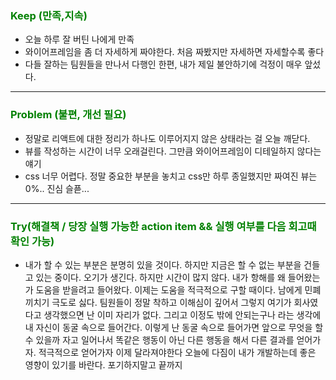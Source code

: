 ### <span style="color: green">Keep (만족,지속)<span>

- 오늘 하루 잘 버틴 나에게 만족
- 와이어프레임을 좀 더 자세하게 짜야한다. 처음 짜봤지만 자세하면 자세할수록 좋다
- 다들 잘하는 팀원들을 만나서 다행인 한편, 내가 제일 불안하기에 걱정이 매우 앞섰다.

<hr>

### <span style="color: green">Problem (불편, 개선 필요)<span>

- 정말로 리액트에 대한 정리가 하나도 이루어지지 않은 상태라는 걸 오늘 깨닫다.
- 뷰를 작성하는 시간이 너무 오래걸린다. 그만큼 와이어프레임이 디테일하지 않다는 얘기
- css 너무 어렵다. 정말 중요한 부분을 놓치고 css만 하루 종일했지만 짜여진 뷰는 0%.. 진심 슬픋...
<hr>

### <span style="color: green">Try(해결책 / 당장 실행 가능한 action item && 실행 여부를 다음 회고때 확인 가능)<span>

- 내가 할 수 있는 부분은 분명히 있을 것이다. 하지만 지금은 할 수 없는 부분을 건들고 있는 중이다. 오기가 생긴다. 하지만 시간이 많지 않다. 내가 항해를 왜 들어왔는가 도움을 받을려고 들어왔다. 이제는 도움을 적극적으로 구할 때이다. 남에게 민폐끼치기 극도로 싫다. 팀원들이 정말 착하고 이해심이 깊어서 그렇지 여기가 회사였다고 생각했으면 난 이미 자리가 없다. 그리고 이정도 밖에 안되는구나 라는 생각에 내 자신이 동굴 속으로 들어간다. 이렇게 난 동굴 속으로 들어가면 앞으로 무엇을 할 수 있을까 자고 일어나서 똑같은 행동이 아닌 다른 행동을 해서 다른 결과를 얻어가자. 적극적으로 얻어가자 이제 달라져야한다 오늘에 다짐이 내가 개발하는데 좋은 영향이 있기를 바란다. 포기하지말고 끝까지
